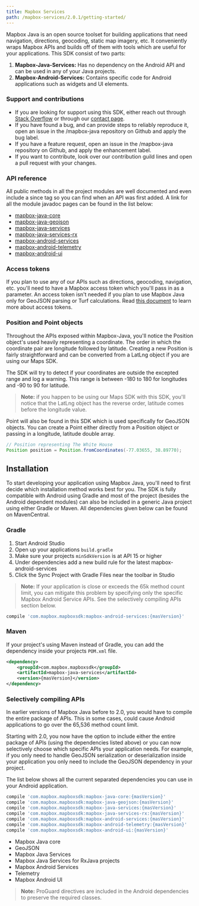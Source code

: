 ```yaml
---
title: Mapbox Services
path: /mapbox-services/2.0.1/getting-started/
---
```


Mapbox Java is an open source toolset for building applications that need navigation, directions, geocoding, static map imagery, etc. It conveniently wraps Mapbox APIs and builds off of them with tools which are useful for your applications. This SDK consist of two parts:

1. **Mapbox-Java-Services:** Has no dependency on the Android API and can be used in any of your Java projects.
2. **Mapbox-Android-Services:** Contains specific code for Android applications such as widgets and UI elements.

### Support and contributions

- If you are looking for support using this SDK, either reach out through [Stack Overflow](https://stackoverflow.com/questions/tagged/mapbox+android) or through our [contact page](https://www.mapbox.com/contact/).
- If you have found a bug, and can provide steps to reliably reproduce it, open an issue in the /mapbox-java repository on Github and apply the bug label.
- If you have a feature request, open an issue in the /mapbox-java repository on Github, and apply the enhancement label.
- If you want to contribute, look over our contribution guild lines and open a pull request with your changes.

### API reference
All public methods in all the project modules are well documented and even include a since tag so you can find when an API was first added. A link for all the module javadoc pages can be found in the list below:

- [mapbox-java-core](https://www.mapbox.com/android-docs/api/mapbox-java/libjava-core/{masVersion}/index.html)
- [mapbox-java-geojson](https://www.mapbox.com/android-docs/api/mapbox-java/libjava-geojson/{masVersion}/index.html)
- [mapbox-java-services](https://www.mapbox.com/android-docs/api/mapbox-java/libjava-services/{masVersion}/index.html)
- [mapbox-java-services-rx](https://www.mapbox.com/android-docs/api/mapbox-java/libjava-services-rx/{masVersion}/index.html)
- [mapbox-android-services](https://www.mapbox.com/android-docs/api/mapbox-java/libandroid-services/{masVersion}/index.html)
- [mapbox-android-telemetry](https://www.mapbox.com/android-docs/api/mapbox-java/libandroid-telemetry/{masVersion}/index.html)
- [mapbox-android-ui](https://www.mapbox.com/android-docs/api/mapbox-java/libandroid-ui/{masVersion}/index.html)

### Access tokens
If you plan to use any of our APIs such as directions, geocoding, navigation, etc. you'll need to have a Mapbox access token which you'll pass in as a parameter. An access token isn't needed if you plan to use Mapbox Java only for GeoJSON parsing or Turf calculations. Read [this document](https://www.mapbox.com/help/create-api-access-token/) to learn more about access tokens.

### Position and Point objects
Throughout the APIs exposed within Mapbox-Java, you'll notice the Position object's used heavily representing a coordinate. The order in which the coordinate pair are longitude followed by latitude. Creating a new Position is fairly straightforward and can be converted from a LatLng object if you are using our Maps SDK.

The SDK will try to detect if your coordinates are outside the excepted range and log a warning. This range is between -180 to 180 for longitudes and -90 to 90 for latitude.

> **Note:** if you happen to be using our Maps SDK with this SDK, you'll notice that the LatLng object has the reverse order, latitude comes before the longitude value.

Point will also be found in this SDK which is used specifically for GeoJSON objects. You can create a Point either directly from a Position object or passing in a longitude, latitude double array.

```java
// Position representing The White House
Position position = Position.fromCoordinates(-77.03655, 38.89770);
```

## Installation
To start developing your application using Mapbox Java, you'll need to first decide which installation method works best for you. The SDK is fully compatible with Android using Gradle and most of the project (besides the Android dependent modules) can also be included in a generic Java project using either Gradle or Maven. All dependencies given below can be found on MavenCentral.

### Gradle

1. Start Android Studio
2. Open up your applications `build.gradle`
3. Make sure your projects `minSdkVersion` is at API 15 or higher
4. Under dependencies add a new build rule for the latest mapbox-android-services
5. Click the Sync Project with Gradle Files near the toolbar in Studio

> **Note:** If your application is close or exceeds the 65k method count limit, you can mitigate this problem by specifying only the specific Mapbox Android Service APIs. See the selectively compiling APIs section below.

```groovy
compile 'com.mapbox.mapboxsdk:mapbox-android-services:{masVersion}'
```

### Maven

If your project's using Maven instead of Gradle, you can add the dependency inside your projects `POM.xml` file.

```xml
<dependency>
    <groupId>com.mapbox.mapboxsdk</groupId>
    <artifactId>mapbox-java-services</artifactId>
    <version>{masVersion}</version>
</dependency>
```

### Selectively compiling APIs

In earlier versions of Mapbox Java before to 2.0, you would have to compile the entire package of APIs. This in some cases, could cause Android applications to go over the 65,536 method count limit.

Starting with 2.0, you now have the option to include either the entire package of APIs (using the dependencies listed above) or you can now selectively choose which specific APIs your application needs. For example, if you only need to handle GeoJSON serialization or deserialization inside your application you only need to include the GeoJSON dependency in your project.

The list below shows all the current separated dependencies you can use in your Android application.

```groovy
compile 'com.mapbox.mapboxsdk:mapbox-java-core:{masVersion}'
compile 'com.mapbox.mapboxsdk:mapbox-java-geojson:{masVersion}'
compile 'com.mapbox.mapboxsdk:mapbox-java-services:{masVersion}'
compile 'com.mapbox.mapboxsdk:mapbox-java-services-rx:{masVersion}'
compile 'com.mapbox.mapboxsdk:mapbox-android-services:{masVersion}'
compile 'com.mapbox.mapboxsdk:mapbox-android-telemetry:{masVersion}'
compile 'com.mapbox.mapboxsdk:mapbox-android-ui:{masVersion}'
```

- Mapbox Java core
- GeoJSON
- Mapbox Java Services
- Mapbox Java Services for RxJava projects
- Mapbox Android Services
- Telemetry
- Mapbox Android UI

> **Note:** ProGuard directives are included in the Android dependencies to preserve the required classes.
